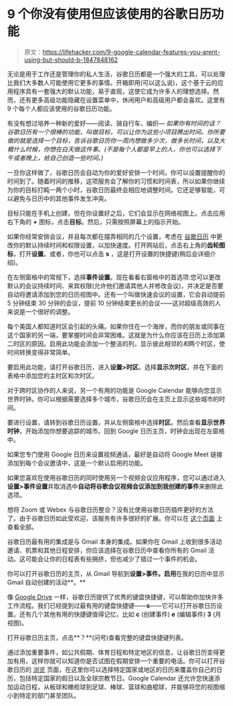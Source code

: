 # 9 个你没有使用但应该使用的谷歌日历功能

> 原文：<https://lifehacker.com/9-google-calendar-features-you-arent-using-but-should-b-1847848162>

无论是用于工作还是管理你的私人生活，谷歌日历都是一个强大的工具，可以处理比我们大多数人可能使用它更多的事情。开箱即用(可以这么说)，这个基于云的应用程序具有一套强大的默认功能，易于直观，这使它成为许多人的理想选择。然而，还有更多高级功能隐藏在设置菜单中，休闲用户和高级用户都会喜欢。这里有 9 个每个人都应该使用的谷歌日历功能。

有没有想过培养一种新的爱好——阅读、骑自行车、编织— *如果你有时间的话？谷歌日历有一个很棒的功能，叫做目标，可以让你为这些小项目腾出时间。你所要做的就是选择一个目标，告诉谷歌日历你一周内想做多少次，做多长时间，以及大概什么时候，你想在白天做这件事。(不是每个人都是早上的人，你也可以选择下午或者晚上，给自己创造一些时间。)* 

一旦你这样做了，谷歌日历会自动为你的爱好安排一个时间，你可以设置提醒你的时间到了。随着时间的推移，这项服务会了解你的习惯和时间表，所以如果你继续为你的目标打盹一两个小时，谷歌日历最终会相应地调整时间。它还足够智能，可以避免与日历中的其他事件发生冲突。

目标只能在手机上创建，但在你设置好之后，它们会显示在网络视图上。点击应用右下角的 **+** 图标，点击**目标**。然后，只需按照屏幕上的指示开始。

如果你经常安排会议，并且每次都在摆弄相同的几个设置，考虑在 [谷歌日历](https://calendar.google.com) 中更改你的默认持续时间和权限设置，以加快速度。打开网站后，点击右上角的**齿轮图标**，打开**设置**。或者，你也可以点击 **s** ，这是打开设置的快捷键(稍后会详细介绍)。

在左侧窗格中的常规下，选择**事件设置**。现在看看右窗格中的首选项:您可以更改默认的会议持续时间、来宾权限(允许他们邀请其他人并修改会议)，并决定是否要自动将邀请添加到您的日历视图中。还有一个叫做快速会议的设置，它会自动提前 5 分钟结束 30 分钟的会议，提前 10 分钟结束更长的会议——这对超级高效的人来说是一个很好的调整。

每个美国人都知道时区会引起的头痛。如果你住在一个海岸，而你的朋友或同事在这个国家的另一端，要掌握时间会非常困难。这就是为什么你应该在日历上添加第二时区的原因。启用此功能会添加一个整洁的列，显示彼此相邻的*和*两个时区，使时间转换变得非常简单。

要启用此功能，请打开谷歌日历，进入**设置>时区**。选择**显示次时区**，并在下面的表格中添加您的主时区和次时区。

对于跨时区协作的人来说，另一个有用的功能是 Google Calendar 能够向您显示世界时钟。你可以根据需要选择多个城市，谷歌日历会在主页上显示这些城市的时间。

要进行设置，请转到谷歌日历设置，并从左侧窗格中选择**时区**。然后查看**显示世界时钟**，开始添加你想要追踪的城市。回到 Google 日历主页，时钟会出现在左窗格中。

如果您专门使用 Google 日历来设置视频通话，最好是自动将 Google Meet 链接添加到每个会议邀请中，这是一个默认启用的功能。

如果您喜欢在使用谷歌日历的同时使用另一个视频会议应用程序，您可以通过进入**设置>事件设置**并取消选中**自动将谷歌会议视频会议添加到我创建的事件**来删除此选项。

想将 Zoom 或 Webex 与谷歌日历整合？没有比使用谷歌日历插件更好的方法了。由于谷歌日历如此受欢迎，该服务有许多很好的扩展。你可以在 [这个页面](https://workspace.google.com/marketplace/category/works-with-calendar) 上查看全部。

谷歌日历最有用的集成是与 Gmail 本身的集成。如果你在 Gmail 上收到很多活动邀请、机票和其他日程安排，你应该选择在谷歌日历中查看你所有的 Gmail 活动。这可能会让你的日程表有些拥挤，但也减少了错过一个事件的机会。

你可以打开谷歌日历的主页，从 Gmail 导航到**设置>事件。启用**在我的日历中显示 Gmail 自动创建的活动**。**

像 [Google Drive](https://lifehacker.com/11-google-drive-features-everyone-should-know-about-1847775515) 一样，谷歌日历提供了优秀的键盘快捷键，可以帮助你加快许多工作流程。我们已经提到过最有用的键盘快捷键——**s**——它可以打开谷歌日历设置。还有几个其他有用的快捷键值得记忆，比如 **c** (创建事件) **e** (编辑事件) **3** (月视图)。

打开谷歌日历主页，点击**？**(问号)查看完整的键盘快捷键列表。

通过添加重要事件，如公共假期、体育日程和特定地区的信息，让谷歌日历变得更加有用，这样你就可以知道你是否试图在假期安排一个重要的电话。你可以打开谷歌日历的 [浏览](https://calendar.google.com/calendar/u/0/r/settings/browsecalendars) 页面，在这里你可以选择特定国家或地区的日历来覆盖你自己的日历，包括特定国家的假日以及全球宗教节日。Google Calendar 还允许您快速添加运动日程，从板球和橄榄球到足球、棒球、篮球和曲棍球，并能够将您的视图缩小到特定的部门甚至团队。